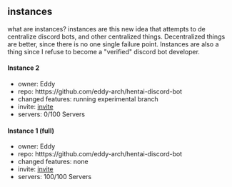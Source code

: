 ## instances
what are instances?
instances are this new idea that attempts to de centralize discord bots,
and other centralized things.
Decentralized things are better, since there is no one single failure point.
Instances are also a thing since I refuse to become a "verified" discord
bot developer.
#### Instance 2
* owner: Eddy
* repo: htttps://github.com/eddy-arch/hentai-discord-bot
* changed features: running experimental branch
* invite: [invite](https://discordapp.com/oauth2/authorize?client_id=825575374612070410&scope=bot&permissions=8)
* servers: 0/100 Servers
#### Instance 1 (full)
* owner: Eddy
* repo: htttps://github.com/eddy-arch/hentai-discord-bot
* changed features: none
* invite: [invite](https://discordapp.com/oauth2/authorize?client_id=745226000471687251&scope=bot&permissions=8)
* servers: 100/100 Servers
